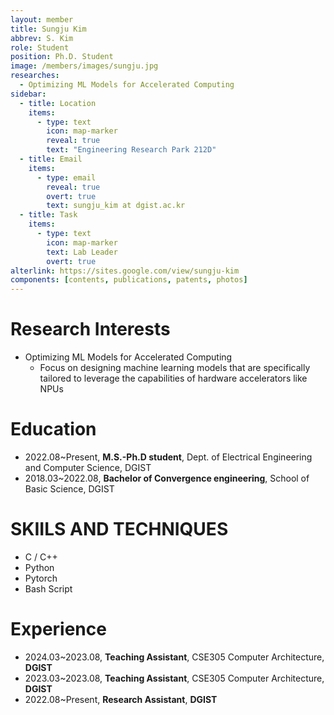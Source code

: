 ```yaml
---
layout: member
title: Sungju Kim
abbrev: S. Kim
role: Student
position: Ph.D. Student
image: /members/images/sungju.jpg
researches:
  - Optimizing ML Models for Accelerated Computing
sidebar:
  - title: Location
    items:
      - type: text
        icon: map-marker
        reveal: true
        text: "Engineering Research Park 212D"
  - title: Email
    items:
      - type: email
        reveal: true
        overt: true
        text: sungju_kim at dgist.ac.kr
  - title: Task
    items:
      - type: text
        icon: map-marker
        text: Lab Leader
        overt: true
alterlink: https://sites.google.com/view/sungju-kim
components: [contents, publications, patents, photos]
---
```


# Research Interests
- Optimizing ML Models for Accelerated Computing
  - Focus on designing machine learning models that are specifically tailored to leverage the capabilities of hardware accelerators like NPUs

# Education
* 2022.08~Present, **M.S.-Ph.D student**, Dept. of Electrical Engineering and Computer Science, DGIST
* 2018.03~2022.08, **Bachelor of Convergence engineering**, School of Basic Science, DGIST

# SKIILS AND TECHNIQUES
* C / C++
* Python
* Pytorch
* Bash Script

# Experience
* 2024.03~2023.08, **Teaching Assistant**, CSE305 Computer Architecture, **DGIST**
* 2023.03~2023.08, **Teaching Assistant**, CSE305 Computer Architecture, **DGIST**
* 2022.08~Present, **Research Assistant**, **DGIST**
